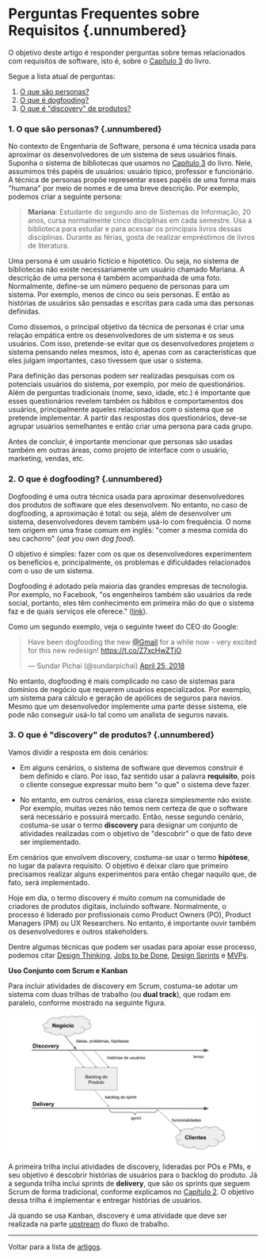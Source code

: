 # Perguntas Frequentes sobre Requisitos {.unnumbered}

O objetivo deste artigo é responder perguntas sobre temas relacionados 
com requisitos de software, isto é, sobre o 
[Capítulo 3](../cap3.html) do livro. 

Segue a lista atual de perguntas:

1. [O que são personas?](#o-que-s%C3%A3o-personas)
2. [O que é dogfooding?](#o-que-%C3%A9-dogfooding)
3. [O que é "discovery" de produtos?](#o-que-%C3%A9-discovery-de-produtos)

### 1. O que são personas? {.unnumbered}

No contexto de Engenharia de Software, persona é uma técnica usada para 
aproximar os desenvolvedores de um sistema de seus usuários finais. 
Suponha o sistema de bibliotecas que usamos no 
[Capítulo 3](../cap3.html#exemplo-sistema-de-controle-de-bibliotecas) do livro. 
Nele, assumimos três papéis de usuários: usuário típico, professor e 
funcionário. A técnica de personas propõe representar esses papéis 
de uma forma mais "humana" por meio de nomes e de uma breve descrição. 
Por exemplo, podemos criar a seguinte persona:

> **Mariana**: Estudante do segundo ano de Sistemas de Informação, 20 anos, cursa normalmente cinco disciplinas em cada semestre. Usa a biblioteca para estudar e para acessar os principais livros 
dessas disciplinas.  Durante as férias, gosta de realizar empréstimos de livros de literatura.

Uma persona é um usuário fictício e hipotético. Ou seja, no sistema 
de bibliotecas não existe necessariamente um usuário chamado Mariana.
A descrição de uma persona é também acompanhada de uma foto.
Normalmente, define-se um número pequeno de personas para um sistema. 
Por exemplo, menos de cinco ou seis personas. E então as histórias de 
usuários são pensadas e escritas para cada uma das personas definidas.

Como dissemos, o principal objetivo da técnica de personas é criar uma
relação empática entre os desenvolvedores de um sistema e os seus 
usuários. Com isso, pretende-se evitar que os desenvolvedores projetem
o sistema pensando neles mesmos, isto é, apenas com as características 
que eles julgam importantes, caso tivessem que usar o sistema. 

Para definição das personas podem ser realizadas pesquisas
com os potenciais usuários do sistema, por exemplo, por meio de questionários.
Além de perguntas tradicionais (nome, sexo, idade, etc.) é importante que esses
questionários revelem também os hábitos e comportamentos dos usuários,
principalmente aqueles relacionados com o sistema que se pretende
implementar. A partir das respostas dos questionários, deve-se agrupar 
usuários semelhantes e então criar uma persona para cada grupo.

Antes de concluir, é importante mencionar que personas são usadas
também em outras áreas, como projeto de interface
com o usuário, marketing, vendas, etc.


### 2. O que é dogfooding? {.unnumbered}

Dogfooding é uma outra técnica usada para aproximar desenvolvedores dos 
produtos de software que eles desenvolvem. No entanto, no caso de 
dogfooding, a aproximação é total: ou seja, além de desenvolver um sistema, 
desenvolvedores devem também usá-lo com frequência. O nome tem origem em uma 
frase comum em inglês: "comer a mesma comida do seu cachorro"  (*eat you own dog food*).

O objetivo é simples: fazer com os que os desenvolvedores experimentem os 
benefícios e, principalmente, os problemas e dificuldades relacionados com 
o uso de um sistema. 

Dogfooding é adotado pela maioria das grandes empresas de tecnologia. 
Por exemplo, no Facebook, "os engenheiros também são usuários da rede social, 
portanto, eles têm conhecimento em primeira mão do que o sistema faz e de 
quais serviços ele oferece." 
([link](https://research.fb.com/wp-content/uploads/2016/11/development-and-deployment-at-facebook.pdf)). 

Como um segundo exemplo, veja o seguinte tweet do CEO do Google:

<blockquote class="twitter-tweet"><p lang="en" dir="ltr">Have been dogfooding the new <a href="https://twitter.com/gmail?ref_src=twsrc%5Etfw">@Gmail</a> for a while now - very excited for this new redesign! <a href="https://t.co/Z7xcHwZTjO">https://t.co/Z7xcHwZTjO</a></p>&mdash; Sundar Pichai (@sundarpichai) <a href="https://twitter.com/sundarpichai/status/989236143613820928?ref_src=twsrc%5Etfw">April 25, 2018</a></blockquote> <script async src="https://platform.twitter.com/widgets.js" charset="utf-8"></script>


No entanto, dogfooding é mais complicado no caso de sistemas para domínios de 
negócio que requerem usuários especializados. Por exemplo, um 
sistema para cálculo e geração de apólices de seguros para navios. Mesmo que um 
desenvolvedor implemente uma parte desse sistema, ele pode não conseguir usá-lo 
tal como um analista de seguros navais.

### 3. O que é "discovery" de produtos? {.unnumbered}

Vamos dividir a resposta em dois cenários:

* Em alguns cenários, o sistema de software que devemos construir 
é bem definido e claro. Por isso, faz sentido usar a 
palavra **requisito**, pois o cliente consegue expressar muito bem
"o que" o sistema deve fazer.

* No entanto, em outros cenários, essa clareza simplesmente não existe. 
Por exemplo, muitas vezes não temos nem certeza de que o software será
necessário e possuirá mercado. Então, nesse segundo cenário, 
costuma-se usar o termo **discovery** para designar um conjunto de 
atividades realizadas com o objetivo de "descobrir" o que de fato 
deve ser implementado.

Em cenários que envolvem discovery, costuma-se usar o
termo **hipótese**, no lugar da palavra requisito. O objetivo é
deixar claro que primeiro precisamos realizar alguns experimentos
para então chegar naquilo que, de fato, será implementado.

Hoje em dia, o termo discovery é muito comum na comunidade de criadores 
de produtos digitais, incluindo software. Normalmente, o processo 
é liderado por profissionais como Product Owners (PO), Product 
Managers (PM) ou UX Researchers. No entanto, é importante ouvir também 
os desenvolvedores e outros stakeholders.

Dentre algumas técnicas 
que podem ser usadas para apoiar esse processo, podemos citar 
[Design Thinking](./design-thinking.html), 
[Jobs to be Done](./jobs-to-be-done.html),
[Design Sprints](./#construindo-o-primeiro-mvp) e 
[MVPs](../cap3.html#produto-m%C3%ADnimo-vi%C3%A1vel-mvp).

**Uso Conjunto com Scrum e Kanban**

Para incluir atividades de discovery em Scrum, costuma-se adotar um 
sistema com duas trilhas de trabalho (ou **dual track**), que rodam 
em paralelo, conforme mostrado na seguinte figura.

![Sistema de duas trilhas (dual track) com Scrum](./figs/discovery-dual-track.svg)

A primeira trilha inclui atividades de 
discovery, lideradas por POs e PMs, e seu objetivo é descobrir 
histórias de usuários para o backlog do produto.
Já a segunda trilha inclui sprints de **delivery**, que são os
sprints que seguem Scrum de forma tradicional, conforme explicamos
no [Capítulo 2](../cap2.html). O objetivo dessa trilha é implementar 
e entregar histórias de usuários. 

Já quando se usa Kanban, discovery é uma atividade que deve ser 
realizada na parte 
[upstream](./processos-faq.html#o-que-%C3%A9-upstream-e-downstream-kanban)
do fluxo de trabalho. 


* * * 

Voltar para a lista de [artigos](./artigos.html).
